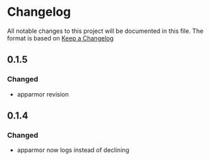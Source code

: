# Changelog

All notable changes to this project will be documented in this file.
The format is based on [Keep a Changelog](https://keepachangelog.com/en/1.1.0/)

## 0.1.5

### Changed

- apparmor revision

## 0.1.4

### Changed

- apparmor now logs instead of declining

